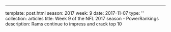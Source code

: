 ---
template: post.html
season: 2017
week: 9
date: 2017-11-07
type: ''
collection: articles
title: Week 9 of the NFL 2017 season - PowerRankings
description: Rams continue to impress and crack top 10

